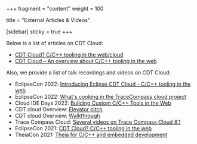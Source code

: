 +++
fragment = "content"
weight = 100

title = "External Articles & Videos"

[sidebar]
  sticky = true
+++

Below is a list of articles on CDT Cloud:

* <a target="_blank" href="https://eclipsesource.com/blogs/2021/11/26/cdt-cloud-c-c-tooling-in-the-web-cloud/">CDT Cloud? C/C++ tooling in the web/cloud</a>
* <a target="_blank" href="https://eclipsesource.com/blogs/2022/01/10/cdt-cloud-an-overview-about-c-c-tooling-in-the-web/">CDT Cloud – An overview about C/C++ tooling in the web</a>

Also, we provide a list of talk recordings and videos on CDT Cloud:

* EclipseCon 2022: <a target="_blank" href="https://www.youtube.com/watch?v=zDDAu2LDxSs">Introducing Eclipse CDT Cloud - C/C++ tooling in the web</a>
* EclipseCon 2022: <a target="_blank" href="https://www.youtube.com/watch?v=sNdsuxE5Q1Y">What's cooking in the TraceCompass cloud project</a>
* Cloud IDE Days 2022: <a target="_blank" href="https://www.youtube.com/watch?v=zRZrv4c6lhk">Building Custom C/C++ Tools in the Web</a>
* CDT cloud Overview: <a target="_blank" href="https://www.youtube.com/watch?v=H3E46x8MzzQ">Elevator pitch</a>
* CDT cloud Overview: <a target="_blank" href="https://www.youtube.com/watch?v=1aO0pxCcUrk">Walkthrough</a>
* Trace Compass Cloud: <a target="_blank" href="https://www.youtube.com/playlist?list=PL9c8Jxzvk1-lTdH79COvnzCwEPt3BFfo_">Several videos on Trace Compass Cloud 8.1</a>
* EclipseCon 2021: <a target="_blank" href="https://www.youtube.com/watch?v=cDPAl9nzAhg">CDT Cloud? C/C++ tooling in the web</a>
* TheiaCon 2021: <a target="_blank" href="https://www.youtube.com/watch?v=v54NWrkWv7M">Theia for C/C++ and embedded development</a>
